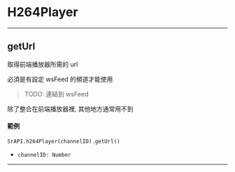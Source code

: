 # H264Player

---

## getUrl

取得前端播放器所需的 url

必須是有設定 wsFeed 的頻道才能使用

> TODO: 連結到 wsFeed

除了整合在前端播放器裡, 其他地方通常用不到

#### 範例

```
SrAPI.h264Player(channelID).getUrl()
```

- `channelID: Number`

---
